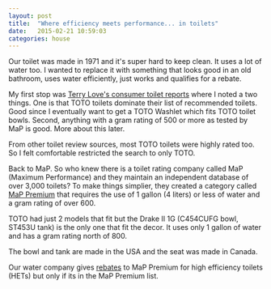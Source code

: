 ```yaml
---
layout: post
title:  "Where efficiency meets performance... in toilets"
date:   2015-02-21 10:59:03
categories: house 
---
```

Our toilet was made in 1971 and it's super hard to keep clean. It uses a lot
of water too. I wanted to replace it with something that looks good in an 
old bathroom, uses water efficiently, just works and qualifies for a rebate.

My first stop was [Terry Love's consumer toilet reports](http://www.terrylove.com/crtoilet.htm)
where I noted a two things. One is that TOTO toilets dominate their list of 
recommended toilets. Good since I eventually want to get a TOTO Washlet which
fits TOTO toilet bowls. Second, anything with a gram rating of 500 or more as 
tested by MaP is good. More about this later.

From other toilet review sources, most TOTO toilets were highly rated too. So 
I felt comfortable restricted the search to only TOTO.  

Back to MaP. So who knew there is a toilet rating company called MaP (Maximum Performance) and they
maintain an independent database of over 3,000 toilets? To make things simplier,
they created a category called [MaP
Premium](http://www.map-testing.com/content/info/menu/map-premium.html) that requires the use of 1 gallon (4
liters) or less of water and a gram rating of over 600.

TOTO had just 2 models that fit but the Drake II 1G (C454CUFG bowl, ST453U tank)
is the only one that fit the decor. It uses only 1 gallon of water and has a 
gram rating north of 800.

The bowl and tank are made in the USA and the seat was made in Canada.

Our water company gives [rebates](http://www.valleywater.org/Programs/residentialHETprogram.aspx) to MaP Premium
for high efficiency toilets (HETs) but only if its in the MaP Premium list. 
